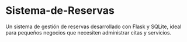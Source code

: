 # Sistema-de-Reservas
Un sistema de gestión de reservas desarrollado con Flask y SQLite, ideal para pequeños negocios que necesiten administrar citas y servicios.
